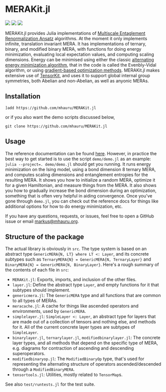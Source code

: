 # MERAKit.jl
[![][docs-img]][docs-url] [![][travis-img]][travis-url] [![][codecov-img]][codecov-url]

MERAKit.jl provides Julia implementations of [Multiscale Entaglement Renormalization Ansatz](https://arxiv.org/abs/quant-ph/0610099) algorithms.
At the moment it only implements infinite, translation invariant MERA.
It has implementations of ternary, binary, and modified binary MERA, with functions for doing energy minimization, evaluating local expectation values, and computing scaling dimensions.
Energy can be minimised using either the classic [alternating energy minimization algorithm](https://arxiv.org/abs/0707.1454), that in the code is called the Evenbly-Vidal algorithm, or using [gradient-based optimization methods](https://arxiv.org/abs/2007.03638).
MERAKit.jl makes extensive use of [TensorKit](https://github.com/Jutho/TensorKit.jl), and uses it to support global internal group symmetries, both Abelian and non-Abelian, as well as anyonic MERAs.

## Installation
```
]add https://github.com/mhauru/MERAKit.jl
```
or if you also want the demo scripts discussed below,
```
git clone https://github.com/mhauru/MERAKit.jl
```

## Usage

The reference documentation can be found [here][docs-url].
However, in practice the best way to get started is to use the script `demo/demo.jl` as an example: `julia --project=. demo/demo.jl` should get you running.
It runs energy minimization on the Ising model, using a bond dimension 8 ternary MERA, and computes scaling dimensions and entanglement entropies for the resulting MERA.
It shows you how to initialize a random MERA, optimize it for a given Hamiltonian, and measure things from the MERA.
It also shows you how to gradually increase the bond dimension during an optimization, something that is often very helpful in aiding convergence.
Once you've gone through `demo.jl`, you can check out the reference docs for things like additional options for how to do energy minimization, etc.

If you have any questions, requests, or issues, feel free to open a GitHub issue or email [markus@mhauru.org](mailto:markus@mhauru.org).

## Structure of the package

The actual library is obviously in `src`.
The type system is based on an abstract type `GenericMERA{N, LT} where LT <: Layer`, and its concrete subtypes such as `TernaryMERA{N} = GenericMERA{N, TernaryLayer}` and `BinaryMERA{N} = GenericMERA{N, BinaryLayer}`.
Here's a rough summary of the contents of each file in `src`:
* `MERAKit.jl`: Exports, imports, and inclusion of the other files.
* `layer.jl`: Define the abstract type `Layer`, and empty functions for it that subtypes should implement.
* `genericmera.jl`: The `GenericMERA` type and all functions that are common to all types of MERAs.
* `meracache.jl`: A cache for things like ascended operators and environments, used by `GenericMERA`.
* `simplelayer.jl`: `SimpleLayer <: Layer`, an abstract type for layers that are made out of a collection of tensors and nothing else, and methods for it. All of the current concrete layer types are subtypes of `SimpleLayer`.
* `binarylayer.jl`, `ternarylayer.jl`, `modifiedbinarylayer.jl`: The concrete layer types, and all methods that depend on the specific type of MERA, e.g. diagrams for contraction of ascending and descending superoperators.
* `modifiedbinaryop.jl`: The `ModifiedBinaryOp` type, that's used for representing the alternating structure of operators ascended/descended through a `ModifiedBinaryMERA`.
* `tensortools.jl`: Utilities, mostly related to `TensorMap`s.

See also `test/runtests.jl` for the test suite.

[docs-img]: https://img.shields.io/badge/docs-dev-blue.svg
[docs-url]: https://mhauru.github.io/MERAKit.jl/dev/
[travis-img]: https://travis-ci.org/mhauru/MERAKit.jl.svg?branch=master
[travis-url]: https://travis-ci.org/mhauru/MERAKit.jl
[codecov-img]: https://codecov.io/gh/mhauru/MERAKit.jl/branch/master/graph/badge.svg
[codecov-url]: https://codecov.io/gh/mhauru/MERAKit.jl
